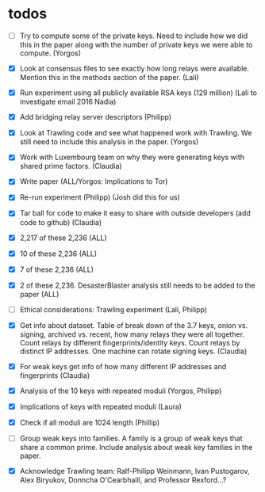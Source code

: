 # todos

- [ ] Try to compute some of the private keys. Need to include how we did this in the paper along with the number of private keys we were able to compute. (Yorgos)
- [x] Look at consensus files to see exactly how long relays were available. Mention this in the methods section of the paper. (Lali)
- [x] Run experiment using all publicly available RSA keys (129 million) (Lali to investigate email 2016 Nadia)
- [x] Add bridging relay server descriptors (Philipp)
- [x] Look at Trawling code and see what happened work with Trawling. We still need to include this analysis in the paper. (Yorgos)
- [x] Work with Luxembourg team on why they were generating keys with shared prime factors.  (Claudia)
- [x] Write paper (ALL/Yorgos: Implications to Tor)
- [x] Re-run experiment (Philipp) (Josh did this for us)
- [x] Tar ball for code to make it easy to share with outside developers (add code to github)  (Claudia)
- [x] 2,217 of these 2,236 (ALL)
- [x] 10 of these 2,236 (ALL)
- [x] 7 of these 2,236 (ALL)
- [x] 2 of these 2,236. DesasterBlaster analysis still needs to be added to the paper (ALL)
- [ ] Ethical considerations: Trawling experiment  (Lali, Philipp)
- [x] Get info about dataset. Table of break down of the 3.7 keys, onion vs. signing, archived vs. recent, how many relays they were all together. Count relays by different fingerprints/identity keys. Count relays by distinct IP addresses. One machine can rotate signing keys.  (Claudia)
- [x] For weak keys get info of how many different IP addresses and fingerprints (Claudia)
- [x] Analysis of the 10 keys with repeated moduli (Yorgos, Philipp)
- [x] Implications of keys with repeated moduli (Laura)
- [x] Check if all moduli are 1024 length (Phillip)
- [ ] Group weak keys into families. A family is a group of weak keys that share a common prime. Include analysis about weak key families in the paper.
- [x] Acknowledge Trawling team: Ralf-Philipp Weinmann, Ivan Pustogarov, Alex Biryukov, Donncha O'Cearbhaill, and Professor Rexford...? 

